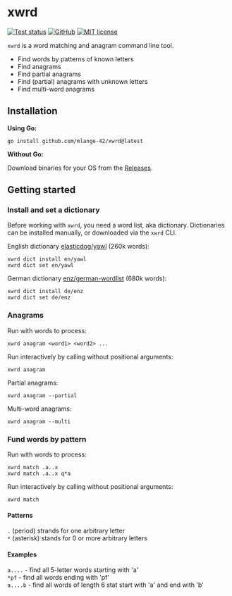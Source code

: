 # xwrd

[![Test status](https://github.com/mlange-42/xwrd/actions/workflows/tests.yml/badge.svg)](https://github.com/mlange-42/xwrd/actions/workflows/tests.yml)
[![GitHub](https://img.shields.io/badge/github-repo-blue?logo=github)](https://github.com/mlange-42/xwrd)
[![MIT license](https://img.shields.io/github/license/mlange-42/xwrd)](https://github.com/mlange-42/xwrd/blob/main/LICENSE)

`xwrd` is a word matching and anagram command line tool.

* Find words by patterns of known letters
* Find anagrams
* Find partial anagrams
* Find (partial) anagrams with unknown letters
* Find multi-word anagrams

## Installation

**Using Go:**

```shell
go install github.com/mlange-42/xwrd@latest
```

**Without Go:**

Download binaries for your OS from the [Releases](https://github.com/mlange-42/xwrd/releases/).


## Getting started

### Install and set a dictionary

Before working with `xwrd`, you need a word list, aka dictionary.
Dictionaries can be installed manually, or downloaded via the `xwrd` CLI.

English dictionary [elasticdog/yawl](https://github.com/elasticdog/yawl) (260k words):

```shell
xwrd dict install en/yawl
xwrd dict set en/yawl
```

German dictionary [enz/german-wordlist](https://github.com/enz/german-wordlist) (680k words):

```shell
xwrd dict install de/enz
xwrd dict set de/enz
```

### Anagrams

Run with words to process:

```shell
xwrd anagram <word1> <word2> ...
```

Run interactively by calling without positional arguments:

```shell
xwrd anagram
```

Partial anagrams:

```shell
xwrd anagram --partial
```

Multi-word anagrams:

```shell
xwrd anagram --multi
```

### Fund words by pattern

Run with words to process:

```shell
xwrd match .a..x
xwrd match .a..x q*a
```

Run interactively by calling without positional arguments:

```shell
xwrd match
```

#### Patterns

`.` (period) strands for one arbitrary letter  
`*` (asterisk) stands for 0 or more arbitrary letters

#### Examples

`a....` - find all 5-letter words starting with 'a'  
`*pf` - find all words ending with 'pf'  
`a....b` - find all words of length 6 stat start with 'a' and end with 'b'  
